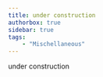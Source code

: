 ```yaml
---
title: under construction
authorbox: true
sidebar: true
tags:
    - "Mischellaneous"
---
```


under construction